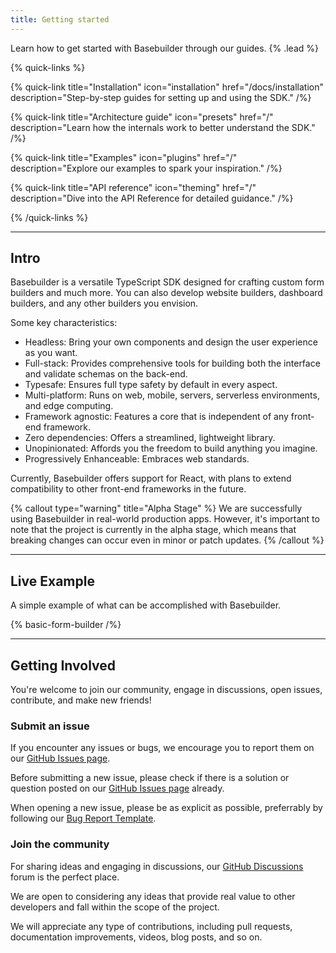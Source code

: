 ```yaml
---
title: Getting started
---
```


Learn how to get started with Basebuilder through our guides. {% .lead %}

{% quick-links %}

{% quick-link title="Installation" icon="installation" href="/docs/installation" description="Step-by-step guides for setting up and using the SDK." /%}

{% quick-link title="Architecture guide" icon="presets" href="/" description="Learn how the internals work to better understand the SDK." /%}

{% quick-link title="Examples" icon="plugins" href="/" description="Explore our examples to spark your inspiration." /%}

{% quick-link title="API reference" icon="theming" href="/" description="Dive into the API Reference for detailed guidance." /%}

{% /quick-links %}

---

## Intro

Basebuilder is a versatile TypeScript SDK designed for crafting custom form builders and much more. You can also develop website builders, dashboard builders, and any other builders you envision.

Some key characteristics:

- Headless: Bring your own components and design the user experience as you want.
- Full-stack: Provides comprehensive tools for building both the interface and validate schemas on the back-end.
- Typesafe: Ensures full type safety by default in every aspect.
- Multi-platform: Runs on web, mobile, servers, serverless environments, and edge computing.
- Framework agnostic: Features a core that is independent of any front-end framework.
- Zero dependencies: Offers a streamlined, lightweight library.
- Unopinionated: Affords you the freedom to build anything you imagine.
- Progressively Enhanceable: Embraces web standards.

Currently, Basebuilder offers support for React, with plans to extend compatibility to other front-end frameworks in the future.

{% callout type="warning" title="Alpha Stage" %}
We are successfully using Basebuilder in real-world production apps. However, it's important to note that the project is currently in the alpha stage, which means that breaking changes can occur even in minor or patch updates.
{% /callout %}

---

## Live Example

A simple example of what can be accomplished with Basebuilder.

{% basic-form-builder /%}

---

## Getting Involved

You're welcome to join our community, engage in discussions, open issues, contribute, and make new friends!

### Submit an issue

If you encounter any issues or bugs, we encourage you to report them on our [GitHub Issues page](https://github.com/coltorapps/basebuilder/issues).

Before submitting a new issue, please check if there is a solution or question posted on our [GitHub Issues page](https://github.com/coltorapps/basebuilder/issues) already.

When opening a new issue, please be as explicit as possible, preferrably by following our [Bug Report Template](https://github.com/coltorapps/basebuilder/blob/main/.github/ISSUE_TEMPLATE/bug_report.yml).

### Join the community

For sharing ideas and engaging in discussions, our [GitHub Discussions](https://github.com/coltorapps/basebuilder/discussions) forum is the perfect place.

We are open to considering any ideas that provide real value to other developers and fall within the scope of the project.

We will appreciate any type of contributions, including pull requests, documentation improvements, videos, blog posts, and so on.
